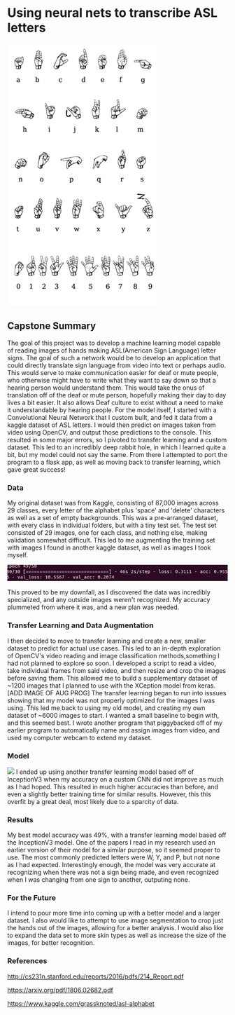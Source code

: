 # Using neural nets to transcribe ASL letters
![](images/alphabet.png)
## Capstone Summary
  The goal of this project was to develop a machine learning model capable of reading images of hands making ASL(American Sign Language) letter signs. The goal of such a network would be to develop an application that could directly translate sign language from video into text or perhaps audio. This would serve to make communication easier for deaf or mute people, who otherwise might have to write what they want to say down so that a hearing person would understand them. This would take the onus of translation off of the deaf or mute person, hopefully making their day to day lives a bit easier. It also allows Deaf culture to exist without a need to make it understandable by hearing people.
  For the model itself, I started with a Convolutional Neural Network that I custom built, and fed it data from a kaggle dataset of ASL letters. I would then predict on images taken from video using OpenCV, and output those predictions to the console.
  This resulted in some major errors, so I pivoted to transfer learning and a custom dataset. This led to an incredibly deep rabbit hole, in which I learned quite a bit, but my model could not say the same. From there I attempted to port the program to a flask app, as well as moving back to transfer learning, which gave great success!

### Data
  My original dataset was from Kaggle, consisting of 87,000 images across 29 classes, every letter of the alphabet plus 'space' and 'delete' characters as well as a set of empty backgrounds. This was a pre-arranged dataset, with every class in individual folders, but with a tiny test set. The test set consisted of 29 images, one for each class, and nothing else, making validation somewhat difficult. This led to me augmenting the training set with images I found in another kaggle dataset, as well as images I took myself.
  
  ![ADD IMAGE OF STATS](images/bad.png)
  
  This proved to be my downfall, as I discovered the data was incredibly specialized, and any outside images weren't recognized. My accuracy plummeted from where it was, and a new plan was needed.
### Transfer Learning and Data Augmentation
  I then decided to move to transfer learning and create a new, smaller dataset to predict for actual use cases. This led to an in-depth exploration of OpenCV's video reading and image classification methods,something I had not planned to explore so soon. I developed a script to read a video, take individual frames from said video, and then resize and crop the images before saving them. This allowed me to build a supplementary dataset of ~1200 images that I planned to use with the XCeption model from keras.
  [ADD IMAGE OF AUG PROG]
  The transfer learning began to run into isssues showing that my model was not properly optimized for the images I was using. This led me back to using my old model, and creating my own dataset of ~6000 images to start. I wanted a small baseline to begin with, and this seemed best. I wrote another program that piggybacked off of my earlier program to automatically name and assign images from video, and used my computer webcam to extend my dataset.
### Model
![](images/xception.png)
  I ended up using another transfer learning model based off of InceptionV3 when my accuracy on a custom CNN did not improve as much as I had hoped. This resulted in much higher accuracies than before, and even a slightly better training time for similar results. However, this this overfit by a great deal, most likely due to a sparcity of data.
### Results
  My best model accuracy was 49%, with a transfer learning model based off the InceptionV3 model. One of the papers I read in my research used an earlier version of their model for a similar purpose, so it seemed proper to use. The most commonly predicted letters were W, Y, and P, but not none as I had expected. Interestingly enough, the model was very accurate at recognizing when there was not a sign being made, and even recognized when I was changing from one sign to another, outputing none.
### For the Future
  I intend to pour more time into coming up with a better model and a larger dataset. I also would like to attempt to use image segmentation to crop just the hands out of the images, allowing for a better analysis. I would also like to expand the data set to more skin types as well as increase the size of the images, for better recognition.
### References

http://cs231n.stanford.edu/reports/2016/pdfs/214_Report.pdf

https://arxiv.org/pdf/1806.02682.pdf

https://www.kaggle.com/grassknoted/asl-alphabet
